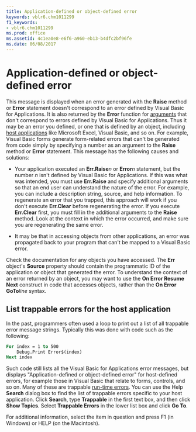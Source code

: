 ```yaml
---
title: Application-defined or object-defined error
keywords: vblr6.chm1011299
f1_keywords:
- vblr6.chm1011299
ms.prod: office
ms.assetid: 4c1ea0e8-e6f6-a960-eb13-b4dfc2bf96fe
ms.date: 06/08/2017
---
```



# Application-defined or object-defined error

This message is displayed when an error generated with the  **Raise** method or **Error** statement doesn't correspond to an error defined by Visual Basic for Applications. It is also returned by the **Error** function for [arguments](../../Glossary/vbe-glossary.md) that don't correspond to errors defined by Visual Basic for Applications. Thus it may be an error you defined, or one that is defined by an object, including [host applications](../../Glossary/vbe-glossary.md) like Microsoft Excel, Visual Basic, and so on. For example, Visual Basic forms generate form-related errors that can't be generated from code simply by specifying a number as an argument to the **Raise** method or **Error** statement. This message has the following causes and solutions:



- Your application executed an  **Err.Raise**_n_ or **Error**_n_ statement, but the number _n_ isn't defined by Visual Basic for Applications. If this was what was intended, you must use **Err.Raise** and specify additional arguments so that an end user can understand the nature of the error. For example, you can include a description string, source, and help information. To regenerate an error that you trapped, this approach will work if you don't execute **Err.Clear** before regenerating the error. If you execute **Err.Clear** first, you must fill in the additional arguments to the **Raise** method. Look at the context in which the error occurred, and make sure you are regenerating the same error.
    
- It may be that in accessing objects from other applications, an error was propagated back to your program that can't be mapped to a Visual Basic error.

Check the documentation for any objects you have accessed. The  **Err** object's **Source** property should contain the programmatic ID of the application or object that generated the error. To understand the context of an error returned by an object, you may want to use the **On Error Resume Next** construct in code that accesses objects, rather than the **On Error GoTo**_line_ syntax.
    
## List trappable errors for the host application 
In the past, programmers often used a loop to print out a list of all trappable error message strings. Typically this was done with code such as the following:


```vb
For index = 1 to 500
    Debug.Print Error$(index)
Next index
```


Such code still lists all the Visual Basic for Applications error messages, but displays "Application-defined or object-defined error" for host-defined errors, for example those in Visual Basic that relate to forms, controls, and so on. Many of these are trappable [run-time errors](../../Glossary/vbe-glossary.md). You can use the Help  **Search** dialog box to find the list of trappable errors specific to your host application. Click **Search**, type **Trappable** in the first text box, and then click **Show Topics**. Select **Trappable Errors** in the lower list box and click **Go To**.

For additional information, select the item in question and press F1 (in Windows) or HELP (on the Macintosh).

